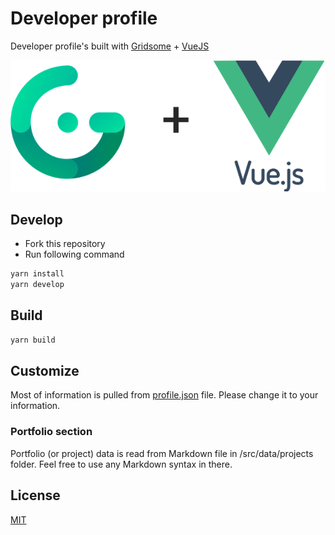 # Developer profile
Developer profile's built with [Gridsome](https://gridsome.org/) + [VueJS](https://vuejs.org/)

![Gridsome + Vue](/docs/images/gridsome_vue.png)

## Develop
- Fork this repository
- Run following command
```bash
yarn install
yarn develop
```

## Build

```bash
yarn build
```

## Customize
Most of information is pulled from [profile.json](/src/data/profile.json) file. Please change it to your information.

### Portfolio section
Portfolio (or project) data is read from Markdown file in /src/data/projects folder. Feel free to use any Markdown syntax in there.

## License
[MIT](https://opensource.org/licenses/MIT)
